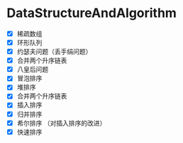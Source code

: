 # DataStructureAndAlgorithm

- [x] 稀疏数组
- [x] 环形队列
- [x] 约瑟夫问题（丢手绢问题）
- [x] 合并两个升序链表
- [x] 八皇后问题
- [x] 冒泡排序
- [x] 堆排序
- [x] 合并两个升序链表
- [x] 插入排序
- [x] 归并排序
- [x] 希尔排序 （对插入排序的改进）
- [x] 快速排序